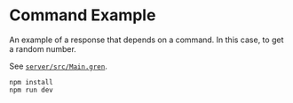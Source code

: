 # Command Example

An example of a response that depends on a command.
In this case, to get a random number.

See [`server/src/Main.gren`](server/src/Main.gren).

```
npm install
npm run dev
```
